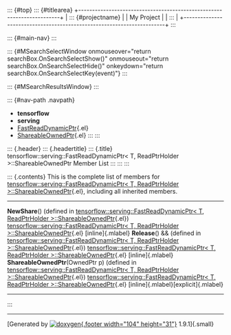 ::: {#top}
::: {#titlearea}
+-----------------------------------------------------------------------+
| ::: {#projectname}                                                    |
| My Project                                                            |
| :::                                                                   |
+-----------------------------------------------------------------------+
:::

::: {#main-nav}
:::

::: {#MSearchSelectWindow onmouseover="return searchBox.OnSearchSelectShow()" onmouseout="return searchBox.OnSearchSelectHide()" onkeydown="return searchBox.OnSearchSelectKey(event)"}
:::

::: {#MSearchResultsWindow}
:::

::: {#nav-path .navpath}
-   **tensorflow**
-   **serving**
-   [FastReadDynamicPtr](classtensorflow_1_1serving_1_1FastReadDynamicPtr.html){.el}
-   [ShareableOwnedPtr](classtensorflow_1_1serving_1_1FastReadDynamicPtr_1_1ShareableOwnedPtr.html){.el}
:::
:::

::: {.header}
::: {.headertitle}
::: {.title}
tensorflow::serving::FastReadDynamicPtr\< T, ReadPtrHolder
\>::ShareableOwnedPtr Member List
:::
:::
:::

::: {.contents}
This is the complete list of members for
[tensorflow::serving::FastReadDynamicPtr\< T, ReadPtrHolder
\>::ShareableOwnedPtr](classtensorflow_1_1serving_1_1FastReadDynamicPtr_1_1ShareableOwnedPtr.html){.el},
including all inherited members.

  -------------------------------------------------------------------------------------------------------------------------------------------------------------------------------------------------------------------- --------------------------------------------------------------------------------------------------------------------------------------------------------------------- --------------------------------------
  **NewShare**() (defined in [tensorflow::serving::FastReadDynamicPtr\< T, ReadPtrHolder \>::ShareableOwnedPtr](classtensorflow_1_1serving_1_1FastReadDynamicPtr_1_1ShareableOwnedPtr.html){.el})                      [tensorflow::serving::FastReadDynamicPtr\< T, ReadPtrHolder \>::ShareableOwnedPtr](classtensorflow_1_1serving_1_1FastReadDynamicPtr_1_1ShareableOwnedPtr.html){.el}   [inline]{.mlabel}
  **Release**() && (defined in [tensorflow::serving::FastReadDynamicPtr\< T, ReadPtrHolder \>::ShareableOwnedPtr](classtensorflow_1_1serving_1_1FastReadDynamicPtr_1_1ShareableOwnedPtr.html){.el})                    [tensorflow::serving::FastReadDynamicPtr\< T, ReadPtrHolder \>::ShareableOwnedPtr](classtensorflow_1_1serving_1_1FastReadDynamicPtr_1_1ShareableOwnedPtr.html){.el}   [inline]{.mlabel}
  **ShareableOwnedPtr**(OwnedPtr p) (defined in [tensorflow::serving::FastReadDynamicPtr\< T, ReadPtrHolder \>::ShareableOwnedPtr](classtensorflow_1_1serving_1_1FastReadDynamicPtr_1_1ShareableOwnedPtr.html){.el})   [tensorflow::serving::FastReadDynamicPtr\< T, ReadPtrHolder \>::ShareableOwnedPtr](classtensorflow_1_1serving_1_1FastReadDynamicPtr_1_1ShareableOwnedPtr.html){.el}   [inline]{.mlabel}[explicit]{.mlabel}
  -------------------------------------------------------------------------------------------------------------------------------------------------------------------------------------------------------------------- --------------------------------------------------------------------------------------------------------------------------------------------------------------------- --------------------------------------
:::

------------------------------------------------------------------------

[Generated by [![doxygen](doxygen.svg){.footer width="104"
height="31"}](https://www.doxygen.org/index.html) 1.9.1]{.small}
